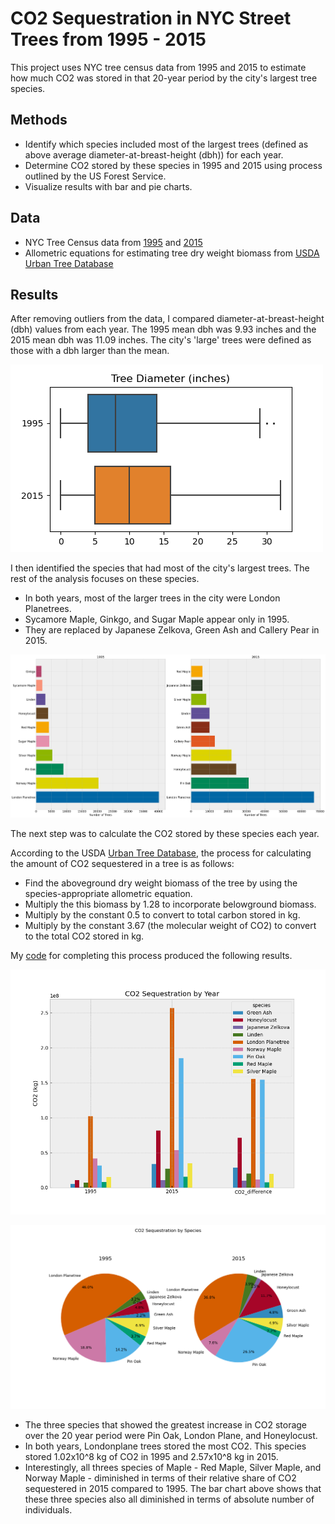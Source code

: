 ﻿# CO2 Sequestration in NYC Street Trees from 1995 - 2015

This project uses NYC tree census data from 1995 and 2015 to estimate how much CO2 was stored in that 20-year period by the city's largest tree species.

## Methods

* Identify which species included most of the largest trees (defined as above average diameter-at-breast-height (dbh)) for each year.
* Determine CO2 stored by these species in 1995 and 2015 using process outlined by the US Forest Service. 
* Visualize results with bar and pie charts.

## Data

* NYC Tree Census data from [1995](https://data.cityofnewyork.us/Environment/1995-Street-Tree-Census/kyad-zm4j) and [2015](https://data.cityofnewyork.us/Environment/2015-Street-Tree-Census-Tree-Data/uvpi-gqnh)
* Allometric equations for estimating tree dry weight biomass from [USDA Urban Tree Database](https://www.fs.usda.gov/rds/archive/Catalog/RDS-2016-0005)

## Results

After removing outliers from the data, I compared diameter-at-breast-height (dbh) values from each year. The 1995 mean dbh was 9.93 inches and the 2015 mean dbh was 11.09 inches. The city's 'large' trees were defined as those with a dbh larger than the mean. 

![boxplot](/images/boxplot.png)

I then identified the species that had most of the city's largest trees. The rest of the analysis focuses on these species. 

- In both years, most of the larger trees in the city were London Planetrees. 
- Sycamore Maple, Ginkgo, and Sugar Maple appear only in 1995.
- They are replaced by Japanese Zelkova, Green Ash and Callery Pear in 2015.

![barchart](/images/species_counts_resize.png)

The next step was to calculate the CO2 stored by these species each year.

According to the USDA [Urban Tree Database](https://www.fs.usda.gov/psw/publications/documents/psw_gtr253/psw_gtr_253.pdf), the process for calculating the amount of CO2 sequestered in a tree is as follows:
- Find the aboveground dry weight biomass of the tree by using the species-appropriate allometric equation.
- Multiply the this biomass by 1.28 to incorporate belowground biomass.
- Multiply by the constant 0.5 to convert to total carbon stored in kg.
- Multiply by the constant 3.67 (the molecular weight of CO2) to convert to the total CO2 stored in kg.

My [code](https://github.com/rosehanuy/nyc-tree-census/blob/main/carbon_storage.ipynb) for completing this process produced the following results.

![barchart2](/images/co2_barchart.png)

![piechart](/images/co2_piecharts.png)

* The three species that showed the greatest increase in CO2 storage over the 20 year period were Pin Oak, London Plane, and Honeylocust. 
* In both years, Londonplane trees stored the most CO2. This species stored 1.02x10^8 kg of CO2 in 1995 and 2.57x10^8 kg in 2015. 
* Interestingly, all threes species of Maple - Red Maple, Silver Maple, and Norway Maple - diminished in terms of their relative share of CO2 sequestered in 2015 compared to 1995. The bar chart above shows that these three species also all diminished in terms of absolute number of individuals.
